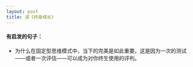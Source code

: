 ```yaml
---
layout: post
title: 读《终身成长》
---
```


#### 有启发的句子：

- 为什么在固定型思维模式中，当下的完美是如此重要。这是因为一次的测试——或者一次评估——可以成为对你终生使用的评判。